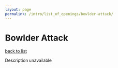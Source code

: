 ```yaml
---
layout: page
permalink: /intro/list_of_openings/bowlder-attack/
---
```


# Bowlder Attack

[back to list](../../intro/list_of_openings)

Description unavailable